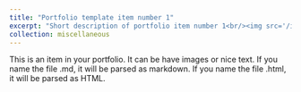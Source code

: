 ```yaml
---
title: "Portfolio template item number 1"
excerpt: "Short description of portfolio item number 1<br/><img src='/images/500x300.png'>"
collection: miscellaneous
---
```


This is an item in your portfolio. It can be have images or nice text. If you name the file .md, it will be parsed as markdown. If you name the file .html, it will be parsed as HTML. 
